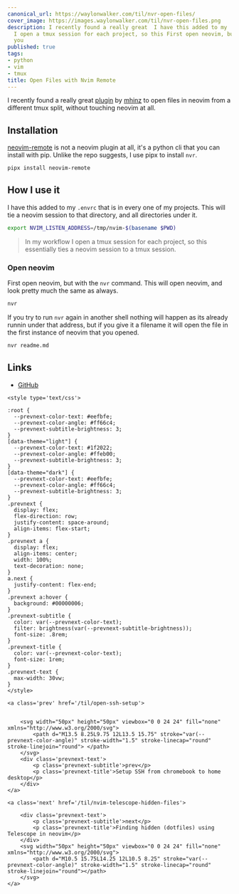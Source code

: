 ```yaml
---
canonical_url: https://waylonwalker.com/til/nvr-open-files/
cover_image: https://images.waylonwalker.com/til/nvr-open-files.png
description: I recently found a really great  I have this added to my  In my workflow
  I open a tmux session for each project, so this First open neovim, but with the  If
  you
published: true
tags:
- python
- vim
- tmux
title: Open Files with Nvim Remote
---
```


I recently found a really great [plugin](https://github.com/mhinz/neovim-remote) by [mhinz](https://github.com/mhinz) to open files in neovim from a different tmux split, without touching neovim at all.

## Installation

[neovim-remote](https://github.com/mhinz/neovim-remote) is not a neovim plugin at all, it's a python cli that you can install with pip.  Unlike the repo suggests, I use pipx to install `nvr`.


``` bash
pipx install neovim-remote
```

## How I use it

I have this added to my `.envrc` that is in every one of my projects. This will tie a neovim session to that directory, and all directories under it.

``` bash
export NVIM_LISTEN_ADDRESS=/tmp/nvim-$(basename $PWD)
```

> In my workflow I open a tmux session for each project, so this
> essentially ties a neovim session to a tmux session.

### Open neovim

First open neovim, but with the `nvr` command.  This will open neovim, and look pretty much the same as always.

``` bash
nvr
```

If you try to run `nvr` again in another shell nothing will happen as its already runnin under that address, but if you give it a filename it will open the file in the first instance of neovim that you opened.

``` bash
nvr readme.md
````

## Links

* [GitHub](https://github.com/mhinz/neovim-remote)
<div class='prevnext'>

    <style type='text/css'>

    :root {
      --prevnext-color-text: #eefbfe;
      --prevnext-color-angle: #ff66c4;
      --prevnext-subtitle-brightness: 3;
    }
    [data-theme="light"] {
      --prevnext-color-text: #1f2022;
      --prevnext-color-angle: #ffeb00;
      --prevnext-subtitle-brightness: 3;
    }
    [data-theme="dark"] {
      --prevnext-color-text: #eefbfe;
      --prevnext-color-angle: #ff66c4;
      --prevnext-subtitle-brightness: 3;
    }
    .prevnext {
      display: flex;
      flex-direction: row;
      justify-content: space-around;
      align-items: flex-start;
    }
    .prevnext a {
      display: flex;
      align-items: center;
      width: 100%;
      text-decoration: none;
    }
    a.next {
      justify-content: flex-end;
    }
    .prevnext a:hover {
      background: #00000006;
    }
    .prevnext-subtitle {
      color: var(--prevnext-color-text);
      filter: brightness(var(--prevnext-subtitle-brightness));
      font-size: .8rem;
    }
    .prevnext-title {
      color: var(--prevnext-color-text);
      font-size: 1rem;
    }
    .prevnext-text {
      max-width: 30vw;
    }
    </style>
    
    <a class='prev' href='/til/open-ssh-setup'>
    

        <svg width="50px" height="50px" viewbox="0 0 24 24" fill="none" xmlns="http://www.w3.org/2000/svg">
            <path d="M13.5 8.25L9.75 12L13.5 15.75" stroke="var(--prevnext-color-angle)" stroke-width="1.5" stroke-linecap="round" stroke-linejoin="round"> </path>
        </svg>
        <div class='prevnext-text'>
            <p class='prevnext-subtitle'>prev</p>
            <p class='prevnext-title'>Setup SSH from chromebook to home desktop</p>
        </div>
    </a>
    
    <a class='next' href='/til/nvim-telescope-hidden-files'>
    
        <div class='prevnext-text'>
            <p class='prevnext-subtitle'>next</p>
            <p class='prevnext-title'>Finding hidden (dotfiles) using Telescope in neovim</p>
        </div>
        <svg width="50px" height="50px" viewbox="0 0 24 24" fill="none" xmlns="http://www.w3.org/2000/svg">
            <path d="M10.5 15.75L14.25 12L10.5 8.25" stroke="var(--prevnext-color-angle)" stroke-width="1.5" stroke-linecap="round" stroke-linejoin="round"></path>
        </svg>
    </a>
  </div>